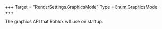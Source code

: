+++
Target = "RenderSettings.GraphicsMode"
Type = Enum.GraphicsMode
+++

The graphics API that Roblox will use on startup.
